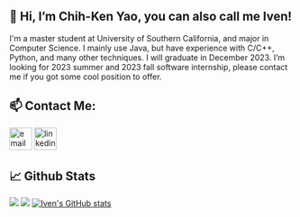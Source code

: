 ## 👋 Hi, I’m Chih-Ken Yao, you can also call me Iven! 
I'm a master student at University of Southern California, and major in Computer Science. I mainly use Java, but have experience with C/C++, Python, and many other techniques. I will graduate in December 2023. I’m looking for 2023 summer and 2023 fall software internship, please contact me if you got some cool position to offer.


## 📫 Contact Me:
<p>
  <a href=mailto:"chihkeny@usc.edu"><img src="https://img.icons8.com/color/32/000000/gmail.png" width="40" height="40" alt="email"/></a>
  <a href="https://www.linkedin.com/in/chih-ken-yao/"><img src="https://img.icons8.com/color/32/000000/linkedin.png" width="40" height="40" alt="linkedin"/></a>
</p>


## 📈 Github Stats
![](https://github-readme-stats.vercel.app/api?username=iven-yao&theme=bear&hide_border=false&include_all_commits=true&count_private=false)
![](https://github-readme-stats.vercel.app/api/top-langs/?username=iven-yao&theme=bear&hide_border=false&include_all_commits=true&count_private=false&layout=compact)
[![Iven's GitHub stats](https://github-readme-stats.vercel.app/api?username=iven-yao)](https://github.com/anuraghazra/github-readme-stats)
<!---
iven-yao/iven-yao is a ✨ special ✨ repository because its `README.md` (this file) appears on your GitHub profile.
You can click the Preview link to take a look at your changes.
--->
